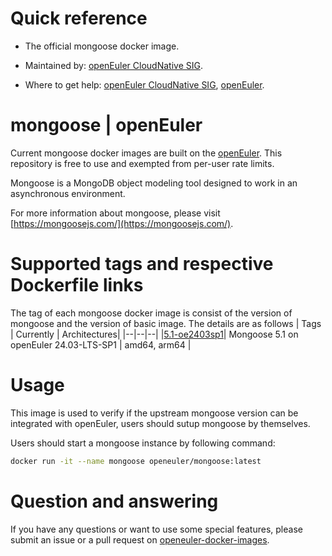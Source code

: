 # Quick reference

- The official mongoose docker image.

- Maintained by: [openEuler CloudNative SIG](https://gitee.com/openeuler/cloudnative).

- Where to get help: [openEuler CloudNative SIG](https://gitee.com/openeuler/cloudnative), [openEuler](https://gitee.com/openeuler/community).
# mongoose | openEuler
Current mongoose docker images are built on the [openEuler](https://repo.openeuler.org/). This repository is free to use and exempted from per-user rate limits.

Mongoose is a MongoDB object modeling tool designed to work in an asynchronous environment. 

For more information about mongoose, please visit [https://mongoosejs.com/](https://mongoosejs.com/).

# Supported tags and respective Dockerfile links
The tag of each mongoose docker image is consist of the version of mongoose and the version of basic image. The details are as follows
| Tags | Currently |  Architectures|
|--|--|--|
|[5.1-oe2403sp1](https://gitee.com/openeuler/openeuler-docker-images/blob/master/Bigdata/mongoose/5.1/24.03-lts-sp1/Dockerfile)| Mongoose 5.1 on openEuler 24.03-LTS-SP1 | amd64, arm64 |

# Usage

This image is used to verify if the upstream mongoose version can be integrated with openEuler, users should sutup mongoose by themselves.

Users should start a mongoose instance by following command:
```bash
docker run -it --name mongoose openeuler/mongoose:latest
```

# Question and answering
If you have any questions or want to use some special features, please submit an issue or a pull request on [openeuler-docker-images](https://gitee.com/openeuler/openeuler-docker-images).